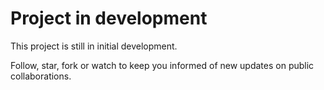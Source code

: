 # Project in development

This project is still in initial development.

Follow, star, fork or watch to keep you informed of new updates on public collaborations.